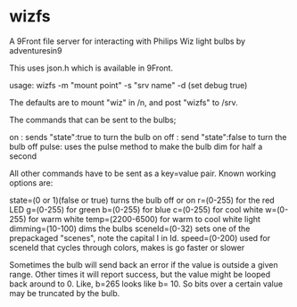 # wizfs
A 9Front file server for interacting with Philips Wiz light bulbs
by adventuresin9

This uses json.h which is available in 9Front.

usage: wizfs -m "mount point" -s "srv name" -d (set debug true)

The defaults are to mount "wiz" in /n, and post "wizfs" to /srv.

The commands that can be sent to the bulbs;

on : sends "state":true to turn the bulb on
off : send "state":false to turn the bulb off
pulse: uses the pulse method to make the bulb dim for half a second

All other commands have to be sent as a key=value pair.
Known working options are:

state=(0 or 1)(false or true) turns the bulb off or on
  r=(0-255) for the red LED
  g=(0-255) for green
  b=(0-255) for blue
  c=(0-255) for cool white
  w=(0-255) for warm white
  temp=(2200-6500) for warm to cool white light
  dimming=(10-100) dims the bulbs
  sceneId=(0-32) sets one of the prepackaged "scenes", note the capital I in Id.
  speed=(0-200) used for sceneId that cycles through colors, makes is go faster or slower

Sometimes the bulb will send back an error if the value is outside a given range.
Other times it will report success, but the value might be looped back around to 0.
Like, b=265 looks like b= 10.  So bits over a certain value may be truncated by the bulb.
